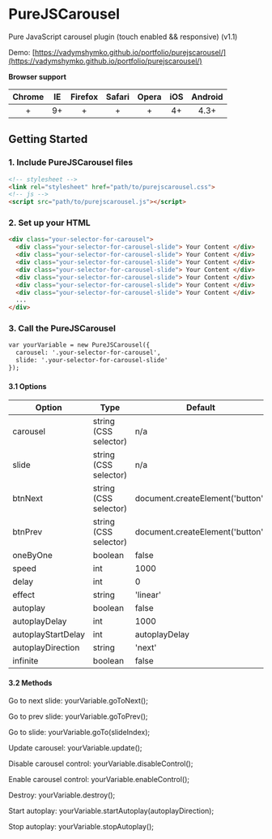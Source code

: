 # PureJSCarousel
Pure JavaScript carousel plugin (touch enabled && responsive) (v1.1)

Demo: [https://vadymshymko.github.io/portfolio/purejscarousel/](https://vadymshymko.github.io/portfolio/purejscarousel/)

**Browser support**

| Chrome    | IE    | Firefox    | Safari    | Opera    | iOS    | Android
| :-------: | :---: | :--------: | :-------: | :------: | :----: | :--------:
| +         | 9+    | +          | +         | +        | 4+     | 4.3+    

## Getting Started

### 1. Include PureJSCarousel files
```html
<!-- stylesheet -->
<link rel="stylesheet" href="path/to/purejscarousel.css">
<!-- js -->
<script src="path/to/purejscarousel.js"></script>
```

### 2. Set up your HTML
```html
<div class="your-selector-for-carousel">
  <div class="your-selector-for-carousel-slide"> Your Content </div>
  <div class="your-selector-for-carousel-slide"> Your Content </div>
  <div class="your-selector-for-carousel-slide"> Your Content </div>
  <div class="your-selector-for-carousel-slide"> Your Content </div>
  <div class="your-selector-for-carousel-slide"> Your Content </div>
  <div class="your-selector-for-carousel-slide"> Your Content </div>
  <div class="your-selector-for-carousel-slide"> Your Content </div>
  ...
</div>
```
### 3. Call the PureJSCarousel
```html
var yourVariable = new PureJSCarousel({
  carousel: '.your-selector-for-carousel',
  slide: '.your-selector-for-carousel-slide'
});
```
#### 3.1 Options
Option | Type | Default
------ | ---- | -------
carousel | string (CSS selector) | n/a
slide | string (CSS selector) | n/a
btnNext | string (CSS selector) | document.createElement('button')
btnPrev | string (CSS selector) | document.createElement('button')
oneByOne | boolean | false
speed | int | 1000
delay | int | 0
effect | string | 'linear'
autoplay | boolean | false
autoplayDelay | int | 1000
autoplayStartDelay | int | autoplayDelay
autoplayDirection | string | 'next'
infinite | boolean | false

#### 3.2 Methods
Go to next slide: yourVariable.goToNext();

Go to prev slide: yourVariable.goToPrev();

Go to slide: yourVariable.goTo(slideIndex);

Update carousel: yourVariable.update();

Disable carousel control: yourVariable.disableControl();

Enable carousel control: yourVariable.enableControl();

Destroy: yourVariable.destroy();

Start autoplay: yourVariable.startAutoplay(autoplayDirection);

Stop autoplay: yourVariable.stopAutoplay();
